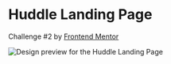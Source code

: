 # Huddle Landing Page

Challenge #2 by [Frontend Mentor](https://www.frontendmentor.io/challenges)

![Design preview for the Huddle Landing Page](https://repository-images.githubusercontent.com/266473662/9b80a580-9d52-11ea-8d47-c3e200140fce)